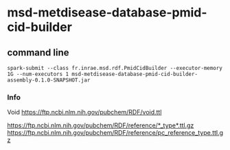 # msd-metdisease-database-pmid-cid-builder

## command line

```
spark-submit --class fr.inrae.msd.rdf.PmidCidBuilder --executor-memory 1G --num-executors 1 msd-metdisease-database-pmid-cid-builder-assembly-0.1.0-SNAPSHOT.jar
```

### Info

Void
https://ftp.ncbi.nlm.nih.gov/pubchem/RDF/void.ttl


https://ftp.ncbi.nlm.nih.gov/pubchem/RDF/reference/*_type*.ttl.gz
https://ftp.ncbi.nlm.nih.gov/pubchem/RDF/reference/pc_reference_type.ttl.gz
